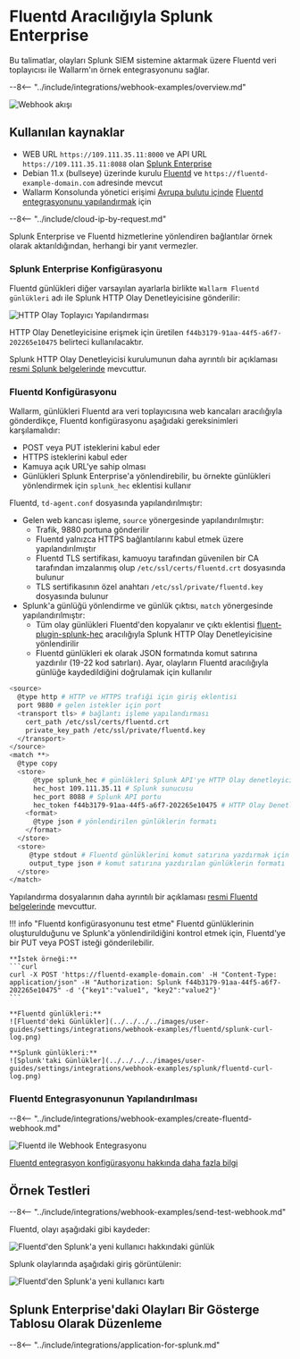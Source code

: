 [splunk-dashboard-by-wallarm-img]: ../../../../images/user-guides/settings/integrations/splunk-dashboard-by-wallarm.png

# Fluentd Aracılığıyla Splunk Enterprise

Bu talimatlar, olayları Splunk SIEM sistemine aktarmak üzere Fluentd veri toplayıcısı ile Wallarm'ın örnek entegrasyonunu sağlar.

--8<-- "../include/integrations/webhook-examples/overview.md"

![Webhook akışı](../../../../images/user-guides/settings/integrations/webhook-examples/fluentd/splunk-scheme.png)

## Kullanılan kaynaklar

* WEB URL `https://109.111.35.11:8000` ve API URL `https://109.111.35.11:8088` olan [Splunk Enterprise](#splunk-enterprise-konfigürasyonu)
* Debian 11.x (bullseye) üzerinde kurulu [Fluentd](#fluentd-konfigürasyonu) ve `https://fluentd-example-domain.com` adresinde mevcut
* Wallarm Konsolunda yönetici erişimi [Avrupa bulutu içinde](https://my.wallarm.com) [Fluentd entegrasyonunu yapılandırmak](#fluentd-entegrasyonunun-yapılandırılması) için

--8<-- "../include/cloud-ip-by-request.md"

Splunk Enterprise ve Fluentd hizmetlerine yönlendiren bağlantılar örnek olarak aktarıldığından, herhangi bir yanıt vermezler.

### Splunk Enterprise Konfigürasyonu

Fluentd günlükleri diğer varsayılan ayarlarla birlikte `Wallarm Fluentd günlükleri` adı ile Splunk HTTP Olay Denetleyicisine gönderilir:

![HTTP Olay Toplayıcı Yapılandırması](../../../../images/user-guides/settings/integrations/webhook-examples/splunk/fluentd-setup.png)

HTTP Olay Denetleyicisine erişmek için üretilen `f44b3179-91aa-44f5-a6f7-202265e10475` belirteci kullanılacaktır.

Splunk HTTP Olay Denetleyicisi kurulumunun daha ayrıntılı bir açıklaması [resmi Splunk belgelerinde](https://docs.splunk.com/Documentation/Splunk/8.0.5/Data/UsetheHTTPEventCollector) mevcuttur.

### Fluentd Konfigürasyonu

Wallarm, günlükleri Fluentd ara veri toplayıcısına web kancaları aracılığıyla gönderdikçe, Fluentd konfigürasyonu aşağıdaki gereksinimleri karşılamalıdır:

* POST veya PUT isteklerini kabul eder
* HTTPS isteklerini kabul eder
* Kamuya açık URL'ye sahip olması
* Günlükleri Splunk Enterprise'a yönlendirebilir, bu örnekte günlükleri yönlendirmek için `splunk_hec` eklentisi kullanır

Fluentd, `td-agent.conf` dosyasında yapılandırılmıştır:

* Gelen web kancası işleme, `source` yönergesinde yapılandırılmıştır:
    * Trafik, 9880 portuna gönderilir
    * Fluentd yalnızca HTTPS bağlantılarını kabul etmek üzere yapılandırılmıştır
    * Fluentd TLS sertifikası, kamuoyu tarafından güvenilen bir CA tarafından imzalanmış olup `/etc/ssl/certs/fluentd.crt` dosyasında bulunur
    * TLS sertifikasının özel anahtarı `/etc/ssl/private/fluentd.key` dosyasında bulunur
* Splunk'a günlüğü yönlendirme ve günlük çıktısı, `match` yönergesinde yapılandırılmıştır:
    * Tüm olay günlükleri Fluentd'den kopyalanır ve çıktı eklentisi [fluent-plugin-splunk-hec](https://github.com/splunk/fluent-plugin-splunk-hec) aracılığıyla Splunk HTTP Olay Denetleyicisine yönlendirilir
    * Fluentd günlükleri ek olarak JSON formatında komut satırına yazdırılır (19-22 kod satırları). Ayar, olayların Fluentd aracılığıyla günlüğe kaydedildiğini doğrulamak için kullanılır

```bash linenums="1"
<source>
  @type http # HTTP ve HTTPS trafiği için giriş eklentisi
  port 9880 # gelen istekler için port
  <transport tls> # bağlantı işleme yapılandırması
    cert_path /etc/ssl/certs/fluentd.crt
    private_key_path /etc/ssl/private/fluentd.key
  </transport>
</source>
<match **>
  @type copy
  <store>
      @type splunk_hec # günlükleri Splunk API'ye HTTP Olay denetleyicisi üzerinden iletmek için çıkış eklentisi fluent-plugin-splunk-hec
      hec_host 109.111.35.11 # Splunk sunucusu
      hec_port 8088 # Splunk API portu
      hec_token f44b3179-91aa-44f5-a6f7-202265e10475 # HTTP Olay Denetleyicisi belirteci
    <format>
      @type json # yönlendirilen günlüklerin formatı
    </format>
  </store>
  <store>
     @type stdout # Fluentd günlüklerini komut satırına yazdırmak için çıkış eklentisi
     output_type json # komut satırına yazdırılan günlüklerin formatı
  </store>
</match>
```

Yapılandırma dosyalarının daha ayrıntılı bir açıklaması [resmi Fluentd belgelerinde](https://docs.fluentd.org/configuration/config-file) mevcuttur.

!!! info "Fluentd konfigürasyonunu test etme"
    Fluentd günlüklerinin oluşturulduğunu ve Splunk'a yönlendirildiğini kontrol etmek için, Fluentd'ye bir PUT veya POST isteği gönderilebilir.

    **İstek örneği:**
    ```curl
    curl -X POST 'https://fluentd-example-domain.com' -H "Content-Type: application/json" -H "Authorization: Splunk f44b3179-91aa-44f5-a6f7-202265e10475" -d '{"key1":"value1", "key2":"value2"}'
    ```

    **Fluentd günlükleri:**
    ![Fluentd'deki Günlükler](../../../../images/user-guides/settings/integrations/webhook-examples/fluentd/splunk-curl-log.png)

    **Splunk günlükleri:**
    ![Splunk'taki Günlükler](../../../../images/user-guides/settings/integrations/webhook-examples/splunk/fluentd-curl-log.png)

### Fluentd Entegrasyonunun Yapılandırılması

--8<-- "../include/integrations/webhook-examples/create-fluentd-webhook.md"

![Fluentd ile Webhook Entegrasyonu](../../../../images/user-guides/settings/integrations/add-fluentd-integration.png)

[Fluentd entegrasyon konfigürasyonu hakkında daha fazla bilgi](../fluentd.md)

## Örnek Testleri

--8<-- "../include/integrations/webhook-examples/send-test-webhook.md"

Fluentd, olayı aşağıdaki gibi kaydeder:

![Fluentd'den Splunk'a yeni kullanıcı hakkındaki günlük](../../../../images/user-guides/settings/integrations/webhook-examples/fluentd/splunk-user-log.png)

Splunk olaylarında aşağıdaki giriş görüntülenir:

![Fluentd'den Splunk'a yeni kullanıcı kartı](../../../../images/user-guides/settings/integrations/webhook-examples/splunk/fluentd-user.png)

## Splunk Enterprise'daki Olayları Bir Gösterge Tablosu Olarak Düzenleme

--8<-- "../include/integrations/application-for-splunk.md"